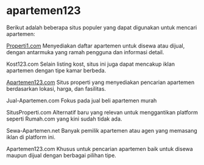 # apartemen123
Berikut adalah beberapa situs populer yang dapat digunakan untuk mencari apartemen:

<a href="https://properti1.com">Properti1.com</a>
Menyediakan daftar apartemen untuk disewa atau dijual, dengan antarmuka yang ramah pengguna dan informasi detail.

Kost123.com
Selain listing kost, situs ini juga dapat mencakup iklan apartemen dengan tipe kamar berbeda.

<a href="https://www.apartemen123.com">Apartemen123.com</a>
Situs properti yang menyediakan pencarian apartemen berdasarkan lokasi, harga, dan fasilitas.

Jual-Apartemen.com
Fokus pada jual beli apartemen murah

SitusProperti.com
Alternatif baru yang relevan untuk menggantikan platform seperti Rumah.com yang kini sudah tidak ada.

Sewa-Apartemen.net
Banyak pemilik apartemen atau agen yang memasang iklan di platform ini.

Apartemen123.com
Khusus untuk pencarian apartemen baik untuk disewa maupun dijual dengan berbagai pilihan tipe.
